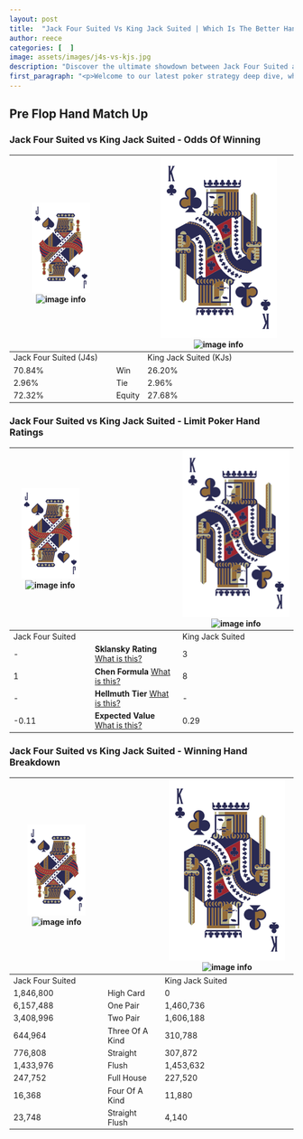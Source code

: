 ```yaml
---
layout: post
title:  "Jack Four Suited Vs King Jack Suited | Which Is The Better Hand In Poker? A Complete Guide"
author: reece
categories: [  ]
image: assets/images/j4s-vs-kjs.jpg
description: "Discover the ultimate showdown between Jack Four Suited and King Jack Suited in poker! Uncover the odds, strategies, and scenarios where one hand triumphs over the other. Get ready to up your poker game with this thrilling analysis."
first_paragraph: "<p>Welcome to our latest poker strategy deep dive, where we're pitting two distinct hands against each other in a high-stakes showdown: Jack Four Suited vs King Jack Suited.</p><p>In the dynamic world of poker, every decision counts, and knowing which hand holds the upper hand is key to your success at the table.</p><p>In this article, we'll dissect these two hands, explore the scenarios where one dominates the other, and equip you with the knowledge to make strategic choices that can tip the odds in your favor.</p><p>Get ready to unravel the intriguing dynamics of these poker hands and elevate your game to new heights.</p>"
---
```




[comment]: # (sp0)

## Pre Flop Hand Match Up

<div class="table hand-ratings" markdown="1"> 



### Jack Four Suited vs King Jack Suited - Odds Of Winning


    
| ![image info](assets/images/hand1/J.png) ![image info](assets/images/hand1/4s.png) |  | ![image info](assets/images/hand2/K.png) ![image info](assets/images/hand2/Js.png) |
| -------- | -------- | -------- |
| Jack Four Suited (J4s) |  | King Jack Suited (KJs) |
| 70.84% | Win | 26.20% |
| 2.96% | Tie | 2.96% |
| 72.32% | Equity | 27.68% |




[comment]: # (sp1)



### Jack Four Suited vs King Jack Suited - Limit Poker Hand Ratings


    
| ![image info](assets/images/hand1/J.png) ![image info](assets/images/hand1/4s.png) |  | ![image info](assets/images/hand2/K.png) ![image info](assets/images/hand2/Js.png) |
| -------- | -------- | -------- |
| Jack Four Suited |  | King Jack Suited |
| - | **Sklansky Rating** [What is this?](/sklansky-rating-explained) | 3 |
| 1 | **Chen Formula** [What is this?](/chen-formula-explained) | 8 |
| - | **Hellmuth Tier** [What is this?](/Hellmuth-tier-explained) | - |
| -0.11 | **Expected Value** [What is this?](/expected-value-explained) | 0.29 |




[comment]: # (sp2)



### Jack Four Suited vs King Jack Suited - Winning Hand Breakdown


    
| ![image info](assets/images/hand1/J.png) ![image info](assets/images/hand1/4s.png) |  | ![image info](assets/images/hand2/K.png) ![image info](assets/images/hand2/Js.png) |
| -------- | -------- | -------- |
| Jack Four Suited |  | King Jack Suited |
| 1,846,800 | High Card | 0 |
| 6,157,488 | One Pair | 1,460,736 |
| 3,408,996 | Two Pair | 1,606,188 |
| 644,964 | Three Of A Kind | 310,788 |
| 776,808 | Straight | 307,872 |
| 1,433,976 | Flush | 1,453,632 |
| 247,752 | Full House | 227,520 |
| 16,368 | Four Of A Kind | 11,880 |
| 23,748 | Straight Flush | 4,140 |




[comment]: # (sp3)



</div>

[comment]: # (sp4)



[comment]: # (sp5)

